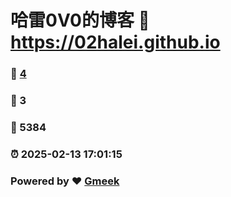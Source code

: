 # 哈雷0V0的博客 :link: https://02halei.github.io 
### :page_facing_up: [4](https://02halei.github.io/tag.html) 
### :speech_balloon: 3 
### :hibiscus: 5384 
### :alarm_clock: 2025-02-13 17:01:15 
### Powered by :heart: [Gmeek](https://github.com/Meekdai/Gmeek)
